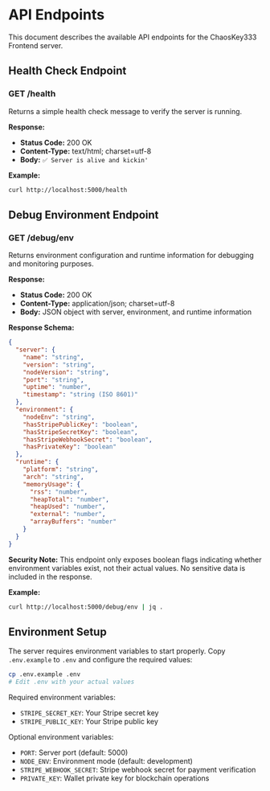 # API Endpoints

This document describes the available API endpoints for the ChaosKey333 Frontend server.

## Health Check Endpoint

### GET /health

Returns a simple health check message to verify the server is running.

**Response:**
- **Status Code:** 200 OK
- **Content-Type:** text/html; charset=utf-8
- **Body:** `✅ Server is alive and kickin'`

**Example:**
```bash
curl http://localhost:5000/health
```

## Debug Environment Endpoint

### GET /debug/env

Returns environment configuration and runtime information for debugging and monitoring purposes.

**Response:**
- **Status Code:** 200 OK
- **Content-Type:** application/json; charset=utf-8
- **Body:** JSON object with server, environment, and runtime information

**Response Schema:**
```json
{
  "server": {
    "name": "string",
    "version": "string", 
    "nodeVersion": "string",
    "port": "string",
    "uptime": "number",
    "timestamp": "string (ISO 8601)"
  },
  "environment": {
    "nodeEnv": "string",
    "hasStripePublicKey": "boolean",
    "hasStripeSecretKey": "boolean",
    "hasStripeWebhookSecret": "boolean",
    "hasPrivateKey": "boolean"
  },
  "runtime": {
    "platform": "string",
    "arch": "string",
    "memoryUsage": {
      "rss": "number",
      "heapTotal": "number", 
      "heapUsed": "number",
      "external": "number",
      "arrayBuffers": "number"
    }
  }
}
```

**Security Note:** This endpoint only exposes boolean flags indicating whether environment variables exist, not their actual values. No sensitive data is included in the response.

**Example:**
```bash
curl http://localhost:5000/debug/env | jq .
```

## Environment Setup

The server requires environment variables to start properly. Copy `.env.example` to `.env` and configure the required values:

```bash
cp .env.example .env
# Edit .env with your actual values
```

Required environment variables:
- `STRIPE_SECRET_KEY`: Your Stripe secret key
- `STRIPE_PUBLIC_KEY`: Your Stripe public key

Optional environment variables:
- `PORT`: Server port (default: 5000)
- `NODE_ENV`: Environment mode (default: development)
- `STRIPE_WEBHOOK_SECRET`: Stripe webhook secret for payment verification
- `PRIVATE_KEY`: Wallet private key for blockchain operations